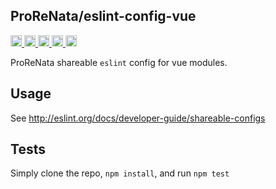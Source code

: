 <a name="ProReNata/eslint-config-vue"></a>

## ProReNata/eslint-config-vue
<a href="https://travis-ci.org/ProReNata/eslint-config-vue"
title="Travis status">
<img
src="https://travis-ci.org/ProReNata/eslint-config-vue.svg?branch=master"
alt="Travis status" height="18">
</a>
<a href="https://david-dm.org/ProReNata/eslint-config-vue"
title="Dependency status">
<img src="https://david-dm.org/ProReNata/eslint-config-vue/status.svg"
alt="Dependency status" height="18"/>
</a>
<a
href="https://david-dm.org/ProReNata/eslint-config-vue?type=dev"
title="devDependency status">
<img src="https://david-dm.org/ProReNata/eslint-config-vue/dev-status.svg"
alt="devDependency status" height="18"/>
</a>
<a href="https://badge.fury.io/js/%40prorenata%2Feslint-config-vue" title="npm version">
<img src="https://badge.fury.io/js/%40prorenata%2Feslint-config-vue.svg"
alt="npm version" height="18">
</a>
<a
  href="https://bettercodehub.com/results/ProReNata/eslint-config-vue"
  title="bettercodehub score">
<img src="https://bettercodehub.com/edge/badge/ProReNata/eslint-config-vue?branch=master"
  alt="bettercodehub score" height="18">
</a>

ProReNata shareable `eslint` config for vue modules.

## Usage
See http://eslint.org/docs/developer-guide/shareable-configs

## Tests
Simply clone the repo, `npm install`, and run `npm test`
